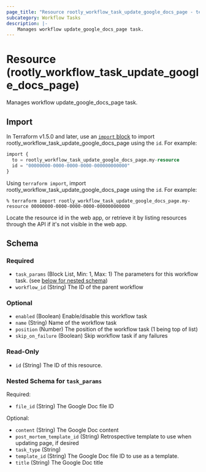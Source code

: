 ```yaml
---
page_title: "Resource rootly_workflow_task_update_google_docs_page - terraform-provider-rootly"
subcategory: Workflow Tasks
description: |-
    Manages workflow update_google_docs_page task.
---
```


# Resource (rootly_workflow_task_update_google_docs_page)

Manages workflow update_google_docs_page task.



## Import

In Terraform v1.5.0 and later, use an [`import` block](https://developer.hashicorp.com/terraform/language/import) to import rootly_workflow_task_update_google_docs_page using the `id`. For example:

```terraform
import {
  to = rootly_workflow_task_update_google_docs_page.my-resource
  id = "00000000-0000-0000-0000-000000000000"
}
```

Using `terraform import`, import rootly_workflow_task_update_google_docs_page using the `id`. For example:

```console
% terraform import rootly_workflow_task_update_google_docs_page.my-resource 00000000-0000-0000-0000-000000000000
```

Locate the resource id in the web app, or retrieve it by listing resources through the API if it's not visible in the web app.

<!-- schema generated by tfplugindocs -->
## Schema

### Required

- `task_params` (Block List, Min: 1, Max: 1) The parameters for this workflow task. (see [below for nested schema](#nestedblock--task_params))
- `workflow_id` (String) The ID of the parent workflow

### Optional

- `enabled` (Boolean) Enable/disable this workflow task
- `name` (String) Name of the workflow task
- `position` (Number) The position of the workflow task (1 being top of list)
- `skip_on_failure` (Boolean) Skip workflow task if any failures

### Read-Only

- `id` (String) The ID of this resource.

<a id="nestedblock--task_params"></a>
### Nested Schema for `task_params`

Required:

- `file_id` (String) The Google Doc file ID

Optional:

- `content` (String) The Google Doc content
- `post_mortem_template_id` (String) Retrospective template to use when updating page, if desired
- `task_type` (String)
- `template_id` (String) The Google Doc file ID to use as a template.
- `title` (String) The Google Doc title
